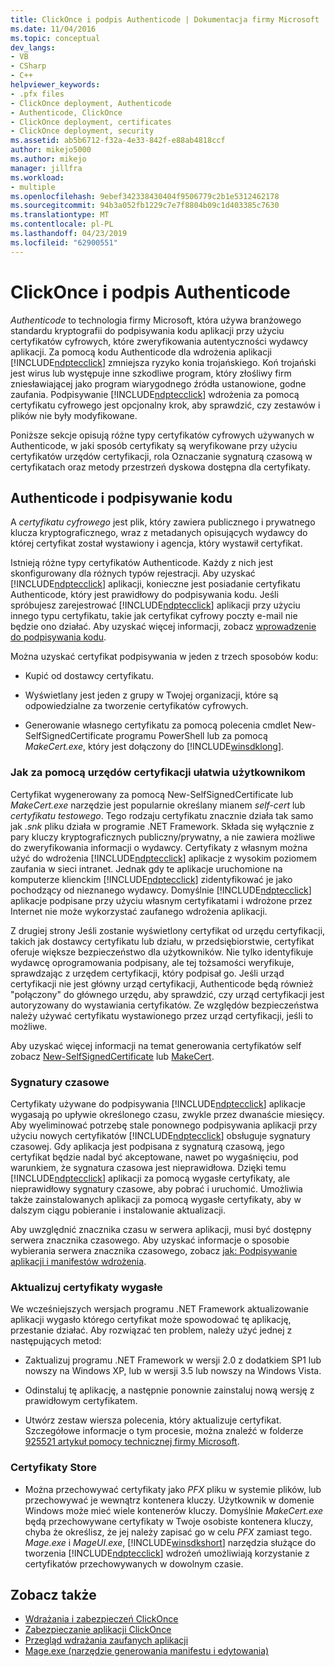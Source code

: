 ```yaml
---
title: ClickOnce i podpis Authenticode | Dokumentacja firmy Microsoft
ms.date: 11/04/2016
ms.topic: conceptual
dev_langs:
- VB
- CSharp
- C++
helpviewer_keywords:
- .pfx files
- ClickOnce deployment, Authenticode
- Authenticode, ClickOnce
- ClickOnce deployment, certificates
- ClickOnce deployment, security
ms.assetid: ab5b6712-f32a-4e33-842f-e88ab4818ccf
author: mikejo5000
ms.author: mikejo
manager: jillfra
ms.workload:
- multiple
ms.openlocfilehash: 9ebef342338430404f9506779c2b1e5312462178
ms.sourcegitcommit: 94b3a052fb1229c7e7f8804b09c1d403385c7630
ms.translationtype: MT
ms.contentlocale: pl-PL
ms.lasthandoff: 04/23/2019
ms.locfileid: "62900551"
---
```

# <a name="clickonce-and-authenticode"></a>ClickOnce i podpis Authenticode
*Authenticode* to technologia firmy Microsoft, która używa branżowego standardu kryptografii do podpisywania kodu aplikacji przy użyciu certyfikatów cyfrowych, które zweryfikowania autentyczności wydawcy aplikacji. Za pomocą kodu Authenticode dla wdrożenia aplikacji [!INCLUDE[ndptecclick](../deployment/includes/ndptecclick_md.md)] zmniejsza ryzyko konia trojańskiego. Koń trojański jest wirus lub występuje inne szkodliwe program, który złośliwy firm zniesławiającej jako program wiarygodnego źródła ustanowione, godne zaufania. Podpisywanie [!INCLUDE[ndptecclick](../deployment/includes/ndptecclick_md.md)] wdrożenia za pomocą certyfikatu cyfrowego jest opcjonalny krok, aby sprawdzić, czy zestawów i plików nie były modyfikowane.

 Poniższe sekcje opisują różne typy certyfikatów cyfrowych używanych w Authenticode, w jaki sposób certyfikaty są weryfikowane przy użyciu certyfikatów urzędów certyfikacji, rola Oznaczanie sygnaturą czasową w certyfikatach oraz metody przestrzeń dyskowa dostępna dla certyfikaty.

## <a name="authenticode-and-code-signing"></a>Authenticode i podpisywanie kodu
 A *certyfikatu cyfrowego* jest plik, który zawiera publicznego i prywatnego klucza kryptograficznego, wraz z metadanych opisujących wydawcy do której certyfikat został wystawiony i agencja, który wystawił certyfikat.

 Istnieją różne typy certyfikatów Authenticode. Każdy z nich jest skonfigurowany dla różnych typów rejestracji. Aby uzyskać [!INCLUDE[ndptecclick](../deployment/includes/ndptecclick_md.md)] aplikacji, konieczne jest posiadanie certyfikatu Authenticode, który jest prawidłowy do podpisywania kodu. Jeśli spróbujesz zarejestrować [!INCLUDE[ndptecclick](../deployment/includes/ndptecclick_md.md)] aplikacji przy użyciu innego typu certyfikatu, takie jak certyfikat cyfrowy poczty e-mail nie będzie ono działać. Aby uzyskać więcej informacji, zobacz [wprowadzenie do podpisywania kodu](http://go.microsoft.com/fwlink/?LinkId=179452).

 Można uzyskać certyfikat podpisywania w jeden z trzech sposobów kodu:

- Kupić od dostawcy certyfikatu.

- Wyświetlany jest jeden z grupy w Twojej organizacji, które są odpowiedzialne za tworzenie certyfikatów cyfrowych.

- Generowanie własnego certyfikatu za pomocą polecenia cmdlet New-SelfSignedCertificate programu PowerShell lub za pomocą *MakeCert.exe*, który jest dołączony do [!INCLUDE[winsdklong](../deployment/includes/winsdklong_md.md)].

### <a name="how-using-certificate-authorities-helps-users"></a>Jak za pomocą urzędów certyfikacji ułatwia użytkownikom
 Certyfikat wygenerowany za pomocą New-SelfSignedCertificate lub *MakeCert.exe* narzędzie jest popularnie określany mianem *self-cert* lub *certyfikatu testowego*. Tego rodzaju certyfikatu znacznie działa tak samo jak *.snk* pliku działa w programie .NET Framework. Składa się wyłącznie z pary kluczy kryptograficznych publiczny/prywatny, a nie zawiera możliwe do zweryfikowania informacji o wydawcy. Certyfikaty z własnym można użyć do wdrożenia [!INCLUDE[ndptecclick](../deployment/includes/ndptecclick_md.md)] aplikacje z wysokim poziomem zaufania w sieci intranet. Jednak gdy te aplikacje uruchomione na komputerze klienckim [!INCLUDE[ndptecclick](../deployment/includes/ndptecclick_md.md)] zidentyfikować je jako pochodzący od nieznanego wydawcy. Domyślnie [!INCLUDE[ndptecclick](../deployment/includes/ndptecclick_md.md)] aplikacje podpisane przy użyciu własnym certyfikatami i wdrożone przez Internet nie może wykorzystać zaufanego wdrożenia aplikacji.

 Z drugiej strony Jeśli zostanie wyświetlony certyfikat od urzędu certyfikacji, takich jak dostawcy certyfikatu lub działu, w przedsiębiorstwie, certyfikat oferuje większe bezpieczeństwo dla użytkowników. Nie tylko identyfikuje wydawcę oprogramowania podpisany, ale tej tożsamości weryfikuje, sprawdzając z urzędem certyfikacji, który podpisał go. Jeśli urząd certyfikacji nie jest główny urząd certyfikacji, Authenticode będą również "połączony" do głównego urzędu, aby sprawdzić, czy urząd certyfikacji jest autoryzowany do wystawiania certyfikatów. Ze względów bezpieczeństwa należy używać certyfikatu wystawionego przez urząd certyfikacji, jeśli to możliwe.

 Aby uzyskać więcej informacji na temat generowania certyfikatów self zobacz [New-SelfSignedCertificate](https://technet.microsoft.com/itpro/powershell/windows/pkiclient/new-selfsignedcertificate) lub [MakeCert](/windows/desktop/SecCrypto/makecert).

### <a name="timestamps"></a>Sygnatury czasowe
 Certyfikaty używane do podpisywania [!INCLUDE[ndptecclick](../deployment/includes/ndptecclick_md.md)] aplikacje wygasają po upływie określonego czasu, zwykle przez dwanaście miesięcy. Aby wyeliminować potrzebę stale ponownego podpisywania aplikacji przy użyciu nowych certyfikatów [!INCLUDE[ndptecclick](../deployment/includes/ndptecclick_md.md)] obsługuje sygnatury czasowej. Gdy aplikacja jest podpisana z sygnaturą czasową, jego certyfikat będzie nadal być akceptowane, nawet po wygaśnięciu, pod warunkiem, że sygnatura czasowa jest nieprawidłowa. Dzięki temu [!INCLUDE[ndptecclick](../deployment/includes/ndptecclick_md.md)] aplikacji za pomocą wygasłe certyfikaty, ale nieprawidłowy sygnatury czasowe, aby pobrać i uruchomić. Umożliwia także zainstalowanych aplikacji za pomocą wygasłe certyfikaty, aby w dalszym ciągu pobieranie i instalowanie aktualizacji.

 Aby uwzględnić znacznika czasu w serwera aplikacji, musi być dostępny serwera znacznika czasowego. Aby uzyskać informacje o sposobie wybierania serwera znacznika czasowego, zobacz [jak: Podpisywanie aplikacji i manifestów wdrożenia](../ide/how-to-sign-application-and-deployment-manifests.md).

### <a name="update-expired-certificates"></a>Aktualizuj certyfikaty wygasłe
 We wcześniejszych wersjach programu .NET Framework aktualizowanie aplikacji wygasło którego certyfikat może spowodować tę aplikację, przestanie działać. Aby rozwiązać ten problem, należy użyć jednej z następujących metod:

- Zaktualizuj programu .NET Framework w wersji 2.0 z dodatkiem SP1 lub nowszy na Windows XP, lub w wersji 3.5 lub nowszy na Windows Vista.

- Odinstaluj tę aplikację, a następnie ponownie zainstaluj nową wersję z prawidłowym certyfikatem.

- Utwórz zestaw wiersza polecenia, który aktualizuje certyfikat. Szczegółowe informacje o tym procesie, można znaleźć w folderze [925521 artykuł pomocy technicznej firmy Microsoft](http://go.microsoft.com/fwlink/?LinkId=179454).

### <a name="store-certificates"></a>Certyfikaty Store

- Można przechowywać certyfikaty jako *PFX* pliku w systemie plików, lub przechowywać je wewnątrz kontenera kluczy. Użytkownik w domenie Windows może mieć wiele kontenerów kluczy. Domyślnie *MakeCert.exe* będą przechowywane certyfikaty w Twoje osobiste kontenera kluczy, chyba że określisz, że jej należy zapisać go w celu *PFX* zamiast tego. *Mage.exe* i *MageUI.exe*, [!INCLUDE[winsdkshort](../debugger/debug-interface-access/includes/winsdkshort_md.md)] narzędzia służące do tworzenia [!INCLUDE[ndptecclick](../deployment/includes/ndptecclick_md.md)] wdrożeń umożliwiają korzystanie z certyfikatów przechowywanych w dowolnym czasie.

## <a name="see-also"></a>Zobacz także
- [Wdrażania i zabezpieczeń ClickOnce](../deployment/clickonce-security-and-deployment.md)
- [Zabezpieczanie aplikacji ClickOnce](../deployment/securing-clickonce-applications.md)
- [Przegląd wdrażania zaufanych aplikacji](../deployment/trusted-application-deployment-overview.md)
- [Mage.exe (narzędzie generowania manifestu i edytowania)](/dotnet/framework/tools/mage-exe-manifest-generation-and-editing-tool)
